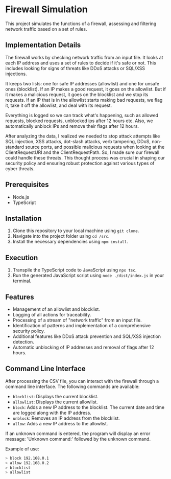 # Firewall Simulation

This project simulates the functions of a firewall, assessing and filtering network traffic based on a set of rules.

## Implementation Details

   The firewall works by checking network traffic from an input file. It looks at each IP address and uses a set of rules to decide if it's safe or not. This includes looking for signs of threats like DDoS attacks or SQL/XSS injections.
   
   It keeps two lists: one for safe IP addresses (allowlist) and one for unsafe ones (blocklist). If an IP makes a good request, it goes on the allowlist. But if it makes a malicious request, it goes on the blocklist and we stop its requests. If an IP that is in the allowlist starts making bad requests, we flag it, take it off the allowlist, and deal with its request.
   
   Everything is logged so we can track what's happening, such as allowed requests, blocked requests, unblocked ips after 12 hours etc. Also, we automatically unblock IPs and remove their flags after 12 hours.
   
   After analyzing the data, I realized we needed to stop attack attempts like SQL injection, XSS attacks, dot-slash attacks, verb tampering, DDoS, non-standard source ports, and possible malicious requests when looking at the ClientRequestURI and the ClientRequestPath. So, I made sure our firewall could handle these threats. This thought process was crucial in shaping our security policy and ensuring robust protection against various types of cyber threats.

## Prerequisites

- Node.js
- TypeScript

## Installation

1. Clone this repository to your local machine using `git clone`.
2. Navigate into the project folder using `cd /src`.
3. Install the necessary dependencies using `npm install`.

## Execution

1. Transpile the TypeScript code to JavaScript using `npx tsc`.
2. Run the generated JavaScript script using `node ./dist/index.js` in your terminal.

## Features

- Management of an allowlist and blocklist.
- Logging of all actions for traceability.
- Processing of a stream of "network traffic" from an input file.
- Identification of patterns and implementation of a comprehensive security policy.
- Additional features like DDoS attack prevention and SQL/XSS injection detection.
- Automatic unblocking of IP addresses and removal of flags after 12 hours.

## Command Line Interface

After processing the CSV file, you can interact with the firewall through a command line interface. The following commands are available:

- `blocklist`: Displays the current blocklist.
- `allowlist`: Displays the current allowlist.
- `block`: Adds a new IP address to the blocklist. The current date and time are logged along with the IP address.
- `unblock`: Removes an IP address from the blocklist.
- `allow`: Adds a new IP address to the allowlist.

If an unknown command is entered, the program will display an error message: 'Unknown command:' followed by the unknown command.

Example of use:

```bash
> block 192.168.0.1
> allow 192.168.0.2
> blocklist
> allowlist